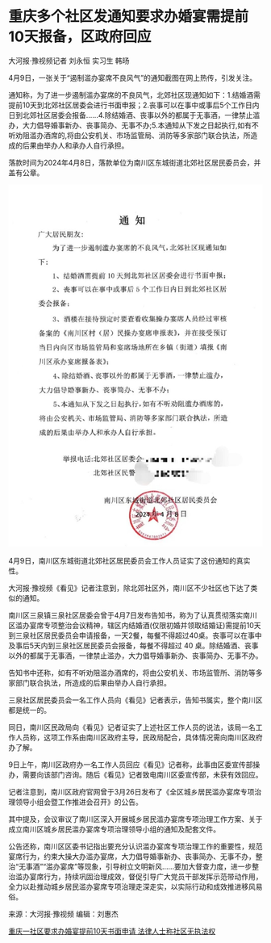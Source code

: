 # 重庆多个社区发通知要求办婚宴需提前10天报备，区政府回应

大河报·豫视频记者 刘永恒 实习生 韩旸

4月9日，一张关于“遏制滥办宴席不良风气”的通知截图在网上热传，引发关注。

通知称，为了进一步遏制滥办宴席的不良风气，北郊社区现通知如下：1.结婚酒需提前10天到北郊社区居委会进行书面申报；2.丧事可以在事中或事后5个工作日内日到北郊社区居委会报备……4.除结婚酒、丧事以外的都属于无事酒，一律禁止滥办，大力倡导婚事新办、丧事简办、无事不办;5.本通知从下发之日起执行,如有不听劝阻滥办酒席的,将由公安机关、市场监管局、消防等多家部门联合执法，所造成的后果由举办人和承办人自行承担。

落款时间为2024年4月8日，落款单位为南川区东城街道北郊社区居民委员会，并盖有公章。

![ae65bb979151a6dcb3e8d0b17ed9583b.jpg](https://raw.githubusercontent.com/qqhsx/qqnews_image/main/2024/04/09/重庆多个社区发通知要求办婚宴需提前10天报备，区政府回应/ae65bb979151a6dcb3e8d0b17ed9583b.jpg)

4月9日，南川区东城街道北郊社区居民委员会工作人员证实了这份通知的真实性。

大河报·豫视频《看见》记者注意到，除北郊社区外，南川区不少社区也下达了类似的通知。

南川区三泉镇三泉社区居委会曾于4月7日发布告知书，称为了认真贯彻落实南川区滥办宴席专项整治会议精神，辖区内结婚酒(仅限初婚并领取结婚证)需提前10天到三泉社区居民委员会申请报备，一天2餐，每餐不得超过40桌。丧事可以在事中及事后5天内到三泉社区居民委员会报备，每餐不得超过
40 桌。除结婚酒、丧事以外的都属于无事酒，一律禁止滥办，大力倡导婚事新办、丧事简办、无事不办。

告知书中还称，如有不听劝阻滥办酒席的，将由公安机关、市场监管所、消防等多家部门联合执法，所造成的后果由举办人自行承担。

三泉社区居民委员会一名工作人员向《看见》记者表示，告知书属实，整个南川区都是统一的。

同日，南川区民政局向《看见》记者证实了上述社区工作人员的说法，该局一名工作人员称，这项工作系由南川区政府主导，民政局配合，具体情况需向南川区政府办了解。

9日上午，南川区政府办一名工作人员回应《看见》记者称，此事由区委宣传部操办，需要向该部门咨询。随后《看见》记者致电南川区委宣传部，未获有效回应。

记者注意到，南川区政府官网曾于3月26日发布了《全区城乡居民滥办宴席专项治理领导小组会暨工作推进会召开》的公告。

其中提及，会议审议了南川区深入开展城乡居民滥办宴席专项治理工作方案、关于成立南川区城乡居民滥办宴席专项治理领导小组的通知及配套文件。

公告还称，南川区区委书记指出要充分认识滥办宴席专项治理工作的重要性，规范宴席行为，约束大操大办滥办宴席，大力倡导婚事新办、丧事简办、无事不办，整治“无事酒”“滥办宴席”等现象，引导树立文明新风……要加大督查力度，进一步整治滥办宴席行为，持续巩固治理成效，督促引导广大党员干部发挥示范带动作用，全力以赴推动城乡居民滥办宴席专项治理走深走实，以实际行动和成效推进移风易俗。

来源：大河报·豫视频 编辑：刘惠杰

[重庆一社区要求办婚宴提前10天书面申请 法律人士称社区无执法权](https://news.qq.com/rain/a/20240409A0433R00)

